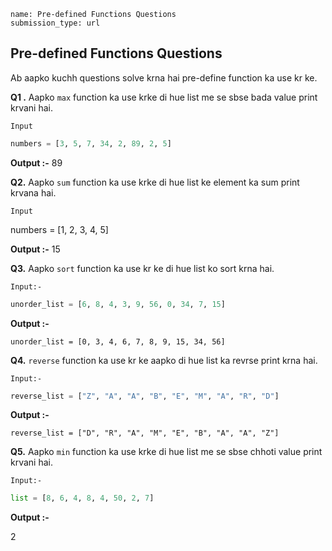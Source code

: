 ```ngMeta
name: Pre-defined Functions Questions
submission_type: url
```
## Pre-defined Functions Questions

Ab aapko kuchh questions solve krna hai pre-define function ka use kr ke.


**Q1 .**  Aapko `max` function ka use krke di hue list me se sbse bada value print krvani hai.


`Input`

```python
numbers = [3, 5, 7, 34, 2, 89, 2, 5]
 ```

**Output :-**
89


**Q2.**  Aapko `sum` function ka use krke di hue list ke element ka sum  print krvana hai.

`Input`

numbers = [1, 2, 3, 4, 5]

**Output :-**
15


**Q3.** Aapko `sort` function ka use kr ke di hue list ko sort krna hai.

`Input:-`

```python
unorder_list = [6, 8, 4, 3, 9, 56, 0, 34, 7, 15]
 ```

**Output :-**

`unorder_list = [0, 3, 4, 6, 7, 8, 9, 15, 34, 56]`


**Q4.** `reverse` function ka use kr ke aapko di hue list ka revrse print krna hai.

`Input:-`

```python
reverse_list = ["Z", "A", "A", "B", "E", "M", "A", "R", "D"]
 ```

**Output :-**

`reverse_list = ["D", "R", "A", "M", "E", "B", "A", "A", "Z"]`


**Q5.** Aapko `min` function ka use krke di hue list me se sbse chhoti value print krvani hai.

`Input:-`


```python 
list = [8, 6, 4, 8, 4, 50, 2, 7]
 ```

**Output :-**

2
